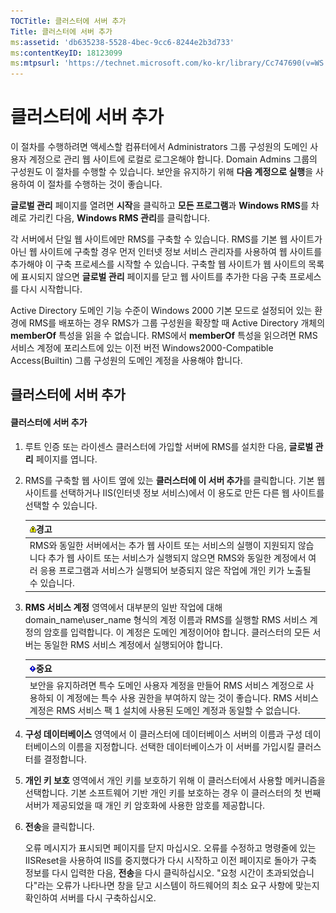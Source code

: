 ```yaml
---
TOCTitle: 클러스터에 서버 추가
Title: 클러스터에 서버 추가
ms:assetid: 'db635238-5528-4bec-9cc6-8244e2b3d733'
ms:contentKeyID: 18123099
ms:mtpsurl: 'https://technet.microsoft.com/ko-kr/library/Cc747690(v=WS.10)'
---
```


클러스터에 서버 추가
====================

이 절차를 수행하려면 액세스할 컴퓨터에서 Administrators 그룹 구성원의 도메인 사용자 계정으로 관리 웹 사이트에 로컬로 로그온해야 합니다. Domain Admins 그룹의 구성원도 이 절차를 수행할 수 있습니다. 보안을 유지하기 위해 **다음 계정으로 실행**을 사용하여 이 절차를 수행하는 것이 좋습니다.

**글로벌 관리** 페이지를 열려면 **시작**을 클릭하고 **모든 프로그램**과 **Windows RMS**를 차례로 가리킨 다음, **Windows RMS 관리**를 클릭합니다.

각 서버에서 단일 웹 사이트에만 RMS를 구축할 수 있습니다. RMS를 기본 웹 사이트가 아닌 웹 사이트에 구축할 경우 먼저 인터넷 정보 서비스 관리자를 사용하여 웹 사이트를 추가해야 이 구축 프로세스를 시작할 수 있습니다. 구축할 웹 사이트가 웹 사이트의 목록에 표시되지 않으면 **글로벌 관리** 페이지를 닫고 웹 사이트를 추가한 다음 구축 프로세스를 다시 시작합니다.

Active Directory 도메인 기능 수준이 Windows 2000 기본 모드로 설정되어 있는 환경에 RMS를 배포하는 경우 RMS가 그룹 구성원을 확장할 때 Active Directory 개체의 **memberOf** 특성을 읽을 수 없습니다. RMS에서 **memberOf** 특성을 읽으려면 RMS 서비스 계정에 포리스트에 있는 이전 버전 Windows2000-Compatible Access(Builtin) 그룹 구성원의 도메인 계정을 사용해야 합니다.

클러스터에 서버 추가
--------------------

#### 클러스터에 서버 추가

1.  루트 인증 또는 라이센스 클러스터에 가입할 서버에 RMS를 설치한 다음, **글로벌 관리** 페이지를 엽니다.

2.  RMS를 구축할 웹 사이트 옆에 있는 **클러스터에 이 서버 추가**를 클릭합니다. 기본 웹 사이트를 선택하거나 IIS(인터넷 정보 서비스)에서 이 용도로 만든 다른 웹 사이트를 선택할 수 있습니다.

    | ![](images/Cc747690.Warning(WS.10).gif)경고                                                                                                                                                                   |
    |--------------------------------------------------------------------------------------------------------------------------------------------------------------------------------------------------------------------------------------------|
    | RMS와 동일한 서버에서는 추가 웹 사이트 또는 서비스의 실행이 지원되지 않습니다 추가 웹 사이트 또는 서비스가 실행되지 않으면 RMS와 동일한 계정에서 여러 응용 프로그램과 서비스가 실행되어 보증되지 않은 작업에 개인 키가 노출될 수 있습니다. |

3.  **RMS 서비스 계정** 영역에서 대부분의 일반 작업에 대해 domain\_name\\user\_name 형식의 계정 이름과 RMS를 실행할 RMS 서비스 계정의 암호를 입력합니다. 이 계정은 도메인 계정이어야 합니다. 클러스터의 모든 서버는 동일한 RMS 서비스 계정에서 실행되어야 합니다.

    | ![](images/Cc747690.Important(WS.10).gif)중요                                                                                                                                                  |
    |-----------------------------------------------------------------------------------------------------------------------------------------------------------------------------------------------------------------------------|
    | 보안을 유지하려면 특수 도메인 사용자 계정을 만들어 RMS 서비스 계정으로 사용하되 이 계정에는 특수 사용 권한을 부여하지 않는 것이 좋습니다. RMS 서비스 계정은 RMS 서비스 팩 1 설치에 사용된 도메인 계정과 동일할 수 없습니다. |

4.  **구성 데이터베이스** 영역에서 이 클러스터에 데이터베이스 서버의 이름과 구성 데이터베이스의 이름을 지정합니다. 선택한 데이터베이스가 이 서버를 가입시킬 클러스터를 결정합니다.

5.  **개인 키 보호** 영역에서 개인 키를 보호하기 위해 이 클러스터에서 사용할 메커니즘을 선택합니다. 기본 소프트웨어 기반 개인 키를 보호하는 경우 이 클러스터의 첫 번째 서버가 제공되었을 때 개인 키 암호화에 사용한 암호를 제공합니다.

6.  **전송**을 클릭합니다.

    오류 메시지가 표시되면 페이지를 닫지 마십시오. 오류를 수정하고 명령줄에 있는 IISReset을 사용하여 IIS를 중지했다가 다시 시작하고 이전 페이지로 돌아가 구축 정보를 다시 입력한 다음, **전송**을 다시 클릭하십시오. "요청 시간이 초과되었습니다"라는 오류가 나타나면 창을 닫고 시스템이 하드웨어의 최소 요구 사항에 맞는지 확인하여 서버를 다시 구축하십시오.
